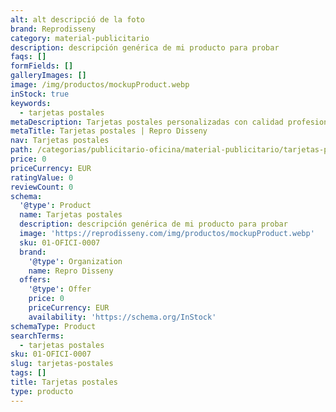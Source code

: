 ```yaml
---
alt: alt descripció de la foto
brand: Reprodisseny
category: material-publicitario
description: descripción genérica de mi producto para probar
faqs: []
formFields: []
galleryImages: []
image: /img/productos/mockupProduct.webp
inStock: true
keywords:
  - tarjetas postales
metaDescription: Tarjetas postales personalizadas con calidad profesional en Cataluña.
metaTitle: Tarjetas postales | Repro Disseny
nav: Tarjetas postales
path: /categorias/publicitario-oficina/material-publicitario/tarjetas-postales
price: 0
priceCurrency: EUR
ratingValue: 0
reviewCount: 0
schema:
  '@type': Product
  name: Tarjetas postales
  description: descripción genérica de mi producto para probar
  image: 'https://reprodisseny.com/img/productos/mockupProduct.webp'
  sku: 01-OFICI-0007
  brand:
    '@type': Organization
    name: Repro Disseny
  offers:
    '@type': Offer
    price: 0
    priceCurrency: EUR
    availability: 'https://schema.org/InStock'
schemaType: Product
searchTerms:
  - tarjetas postales
sku: 01-OFICI-0007
slug: tarjetas-postales
tags: []
title: Tarjetas postales
type: producto
---
```


